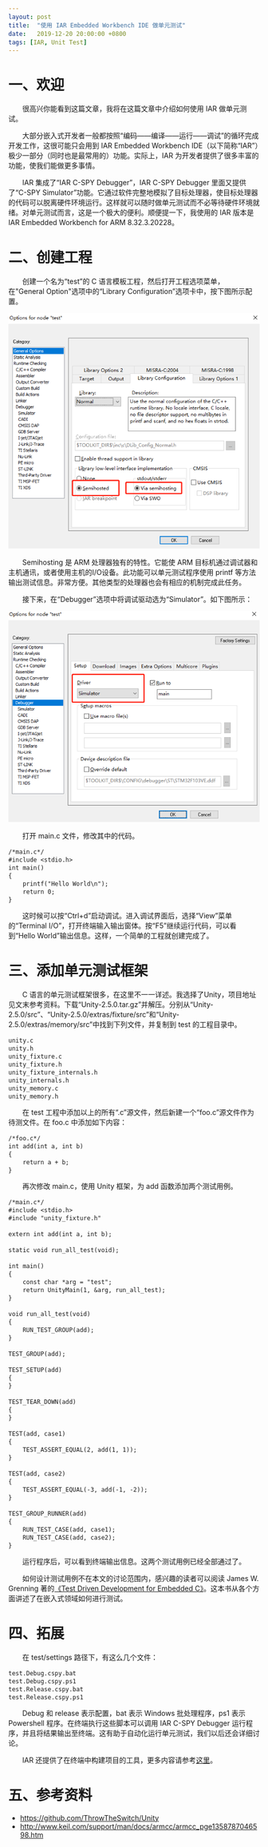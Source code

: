 ```yaml
---
layout: post
title:  "使用 IAR Embedded Workbench IDE 做单元测试"
date:   2019-12-20 20:00:00 +0800
tags: [IAR, Unit Test]
---
```


一、欢迎
=============
　　很高兴你能看到这篇文章，我将在这篇文章中介绍如何使用 IAR 做单元测试。

　　大部分嵌入式开发者一般都按照“编码——编译——运行——调试”的循环完成开发工作，这很可能只会用到 IAR Embedded Workbench IDE（以下简称“IAR”）极少一部分（同时也是最常用的）功能。实际上，IAR 为开发者提供了很多丰富的功能，使我们能做更多事情。

　　IAR 集成了“IAR C-SPY Debugger”，IAR C-SPY Debugger 里面又提供了“C-SPY Simulator”功能。它通过软件完整地模拟了目标处理器，使目标处理器的代码可以脱离硬件环境运行。这样就可以随时做单元测试而不必等待硬件环境就绪。对单元测试而言，这是一个极大的便利。顺便提一下，我使用的 IAR 版本是 IAR Embedded Workbench for ARM 8.32.3.20228。

二、创建工程
=============
　　创建一个名为“test”的 C 语言模板工程，然后打开工程选项菜单，在"General Option"选项中的“Library Configuration”选项卡中，按下图所示配置。

![debugger](/asserts/iar-ut/semihost.png)

　　Semihosting 是 ARM 处理器独有的特性。它能使 ARM 目标机通过调试器和主机通讯，或者使用主机的I/O设备。此功能可以单元测试程序使用 printf 等方法输出测试信息。非常方便。其他类型的处理器也会有相应的机制完成此任务。

　　接下来，在“Debugger”选项中将调试驱动选为“Simulator”。如下图所示：

![debugger](/asserts/iar-ut/debugger.png)

　　打开 main.c 文件，修改其中的代码。
```
/*main.c*/
#include <stdio.h>
int main()
{
    printf("Hello World\n");
    return 0;
}
```
　　这时候可以按“Ctrl+d”启动调试。进入调试界面后，选择“View”菜单的“Terminal I/O”，打开终端输入输出窗体。按“F5”继续运行代码，可以看到“Hello World”输出信息。这样，一个简单的工程就创建完成了。

三、添加单元测试框架
=============
　　C 语言的单元测试框架很多，在这里不一一详述。我选择了Unity，项目地址见文末参考资料。下载“Unity-2.5.0.tar.gz”并解压。分别从“Unity-2.5.0/src”、“Unity-2.5.0/extras/fixture/src”和“Unity-2.5.0/extras/memory/src”中找到下列文件，并复制到 test 的工程目录中。
```
unity.c
unity.h
unity_fixture.c
unity_fixture.h
unity_fixture_internals.h
unity_internals.h
unity_memory.c
unity_memory.h
```
　　在 test 工程中添加以上的所有“.c”源文件，然后新建一个“foo.c”源文件作为待测文件。在 foo.c 中添加如下内容：
```
/*foo.c*/
int add(int a, int b)
{
    return a + b;
}
```
　　再次修改 main.c，使用 Unity 框架，为 add 函数添加两个测试用例。
```
/*main.c*/
#include <stdio.h>
#include "unity_fixture.h"

extern int add(int a, int b);

static void run_all_test(void);

int main()
{
    const char *arg = "test";
    return UnityMain(1, &arg, run_all_test);
}

void run_all_test(void)
{
    RUN_TEST_GROUP(add);
}

TEST_GROUP(add);

TEST_SETUP(add)
{
}

TEST_TEAR_DOWN(add)
{
}

TEST(add, case1)
{
    TEST_ASSERT_EQUAL(2, add(1, 1));
}

TEST(add, case2)
{
    TEST_ASSERT_EQUAL(-3, add(-1, -2));
}

TEST_GROUP_RUNNER(add)
{
    RUN_TEST_CASE(add, case1);
    RUN_TEST_CASE(add, case2);
}

```
　　运行程序后，可以看到终端输出信息。这两个测试用例已经全部通过了。

　　如何设计测试用例不在本文的讨论范围内，感兴趣的读者可以阅读 James W. Grenning 著的[《Test Driven Development for Embedded C》](https://www.amazon.com/Driven-Development-Embedded-Pragmatic-Programmers-ebook/dp/B01D3TWF5M)。这本书从各个方面讲述了在嵌入式领域如何进行测试。

四、拓展
=============
　　在 test/settings 路径下，有这么几个文件：
```
test.Debug.cspy.bat
test.Debug.cspy.ps1
test.Release.cspy.bat
test.Release.cspy.ps1
```
　　Debug 和 release 表示配置，bat 表示 Windows 批处理程序，ps1 表示 Powershell 程序。在终端执行这些脚本可以调用 IAR C-SPY Debugger 运行程序，并且将结果输出至终端。这有助于自动化运行单元测试，我们以后还会详细讨论。

　　IAR 还提供了在终端中构建项目的工具，更多内容请参考[这里](https://www.iar.com/support/tech-notes/general/build-from-the-command-line/)。

五、参考资料
=============
* https://github.com/ThrowTheSwitch/Unity
* http://www.keil.com/support/man/docs/armcc/armcc_pge1358787046598.htm
